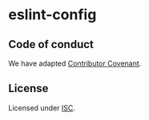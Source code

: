 eslint-config
=============


Code of conduct
---------------

We have adapted [Contributor Covenant](./CODE_OF_CONDUCT.md).


License
-------

Licensed under [ISC](./LICENSE).
